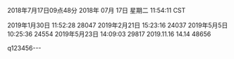 2018年7月17日09点48分
2018年 07月 17日 星期二 11:54:11 CST

2019年1月30日 11:52:28  28047
2019年2月21日 15:23:16	24037
2019年5月5日 10:25:36	24554
2019年5月23日 14:09:03  29817
2019.11.16 14.14	48656

q123456---

